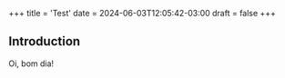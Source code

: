 +++
title = 'Test'
date = 2024-06-03T12:05:42-03:00
draft = false
+++

## Introduction
Oi, bom dia!
